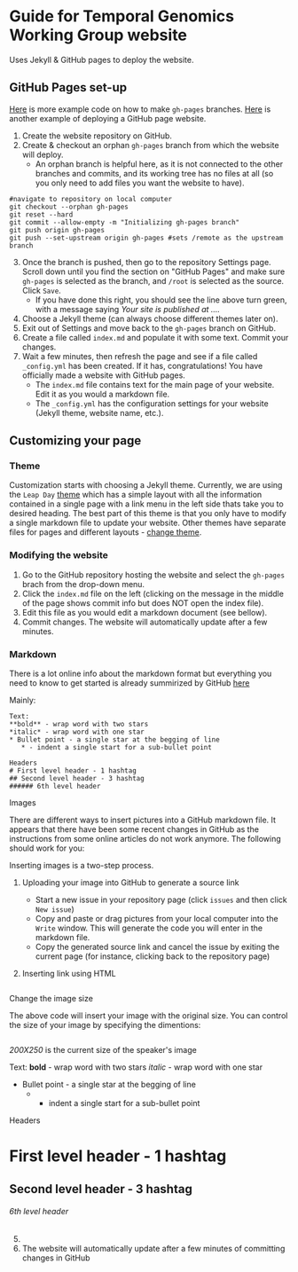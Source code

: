 # Guide for Temporal Genomics Working Group website

Uses Jekyll & GitHub pages to deploy the website.

## GitHub Pages set-up

[Here](https://jiafulow.github.io/blog/2020/07/09/create-gh-pages-branch-in-existing-repo/) is more example code on how to make `gh-pages` branches.
[Here](https://guides.github.com/features/pages/) is another example of deploying a GitHub page website.

1. Create the website repository on GitHub.
2. Create & checkout an orphan `gh-pages` branch from which the website will deploy.
    * An orphan branch is helpful here, as it is not connected to the other branches and commits, and its working tree has no files at all (so you only need to add files you want the website to have).

```git
#navigate to repository on local computer
git checkout --orphan gh-pages
git reset --hard
git commit --allow-empty -m "Initializing gh-pages branch"
git push origin gh-pages
git push --set-upstream origin gh-pages #sets /remote as the upstream branch
```

3. Once the branch is pushed, then go to the repository Settings page. Scroll down until you find the section on "GitHub Pages" and make sure `gh-pages` is selected as the branch, and `/root` is selected as the source. Click `Save`.
    * If you have done this right, you should see the line above turn green, with a message saying *Your site is published at ....*
4. Choose a Jekyll theme (can always choose different themes later on).
5. Exit out of Settings and move back to the `gh-pages` branch on GitHub.
6. Create a file called `index.md` and populate it with some text. Commit your changes.
7. Wait a few minutes, then refresh the page and see if a file called `_config.yml` has been created. If it has, congratulations! You have officially made a website with GitHub pages.
    * The `index.md` file contains text for the main page of your website. Edit it as you would a markdown file.
    * The `_config.yml` has the configuration settings for your website (Jekyll theme, website name, etc.).


## Customizing your page

### Theme

Customization starts with choosing a Jekyll theme. Currently, we are using the `Leap Day` [theme](https://github.com/pages-themes/leap-day) which has a simple layout with all the information contained in a single page with a link menu in the left side thats take you to desired heading. The best part of this theme is that you only have to modify a single markdown file to update your website. Other themes have separate files for pages and different layouts - [change theme](https://docs.github.com/en/github/working-with-github-pages/adding-a-theme-to-your-github-pages-site-with-the-theme-chooser).

### Modifying the website

1. Go to the GitHub repository hosting the website and select the `gh-pages` brach from the drop-down menu.
2. Click the `index.md` file on the left (clicking on the message in the middle of the page shows commit info but does NOT open the index file).
3. Edit this file as you would edit a markdown document (see bellow).
4. Commit changes. The website will automatically update after a few minutes.

### Markdown

There is a lot online info about the markdown format but everything you need to know to get started is already summirized by GitHub [here](https://guides.github.com/features/mastering-markdown/)

Mainly:

```git
Text:
**bold** - wrap word with two stars
*italic* - wrap word with one star
* Bullet point - a single star at the begging of line
   * - indent a single start for a sub-bullet point 

Headers
# First level header - 1 hashtag
## Second level header - 3 hashtag
###### 6th level header
```

Images 

There are different ways to insert pictures into a GitHub markdown file. It appears that there have been some recent changes in GitHub as the instructions from some online articles do not work anymore. The following should work for you:

Inserting images is a two-step process.

1. Uploading your image into GitHub to generate a source link
   * Start a new issue in your repository page (click `issues` and then click `New issue`)
   * Copy and paste or drag pictures from your local computer into the `Write` window. This will generate the code you will enter in the markdown file.
   * Copy the generated source link and cancel the issue by exiting the current page (for instance, clicking back to the repository page) 
   
2. Inserting link using HTML
   ```<img src="past_your_source_link_here">
   ```
   
Change the image size

The above code will insert your image with the original size. You can control the size of your image by specifying the dimentions:
```<img src="past_your_source_link_here" height="200" width="250">
``` 
*200X250* is the current size of the speaker's image


   
 Text:
**bold** - wrap word with two stars
*italic* - wrap word with one star
* Bullet point - a single star at the begging of line
   * - indent a single start for a sub-bullet point 

Headers
# First level header - 1 hashtag
## Second level header - 3 hashtag
###### 6th level header
   
 
   
   

5. 
6. The website will automatically update after a few minutes of committing changes in GitHub


